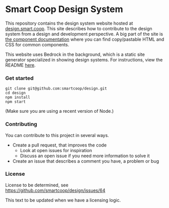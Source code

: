 # Smart Coop Design System

This repository contains the design system website hosted at <a href="https://design.smart.coop/">design.smart.coop</a>. This site describes how to contribute to the design system from a design and development perspective. A big part of the site is <a href="https://design.smart.coop/development/component-documentation.html">the component documentation</a> where you can find copy/pastable HTML and CSS for common components.

This website uses Bedrock in the background, which is a static site generator specialized in showing design systems. For instructions, view the README <a href="https://github.com/usebedrock/bedrock">here</a>.

### Get started

    git clone git@github.com:smartcoop/design.git
    cd design
    npm install
    npm start

(Make sure you are using a recent version of Node.)

### Contributing

You can contribute to this project in several ways.

* Create a pull request, that improves the code
    * Look at open issues for inspiration
    * Discuss an open issue if you need more information to solve it
* Create an issue that describes a comment you have, a problem or bug

### License

License to be determined, see https://github.com/smartcoop/design/issues/64

This text to be updated when we have a licensing logic.



